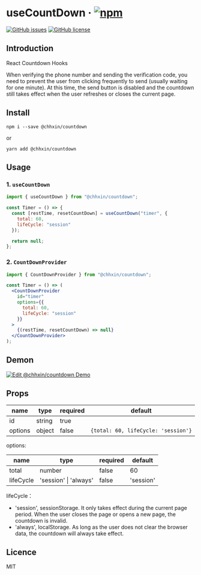 # useCountDown &middot; [![npm](https://img.shields.io/npm/v/@chhxin/countdown.svg)](https://www.npmjs.com/package/@chhxin/countdown)

[![GitHub issues](https://img.shields.io/github/issues/ChhXin/countdown)](https://github.com/ChhXin/countdown/issues)
[![GitHub license](https://img.shields.io/github/license/ChhXin/countdown)](https://github.com/ChhXin/countdown/blob/master/LICENSE)

## Introduction

React Countdown Hooks

When verifying the phone number and sending the verification code, you need to prevent the user from clicking frequently to send (usually waiting for one minute). At this time, the send button is disabled and the countdown still takes effect when the user refreshes or closes the current page.

## Install

```shell
npm i --save @chhxin/countdown
```

or

```shell
yarn add @chhxin/countdown
```

## Usage

### 1. `useCountDown`

```jsx
import { useCountDown } from "@chhxin/countdown";

const Timer = () => {
  const [restTime, resetCountDown] = useCountDown("timer", {
    total: 60,
    lifeCycle: "session"
  });

  return null;
};
```

### 2. `CountDownProvider`

```jsx
import { CountDownProvider } from "@chhxin/countdown";

const Timer = () => (
  <CountDownProvider
    id="timer"
    options={{
      total: 60,
      lifeCycle: "session"
    }}
  >
    {(restTime, resetCountDown) => null}
  </CountDownProvider>
);
```

## Demon

[![Edit @chhxin/countdown Demo](https://codesandbox.io/static/img/play-codesandbox.svg)](https://codesandbox.io/s/chhxincountdown-demo-qc3yd)

## Props

| name    | type   | required | default                             |
| ------- | ------ | -------- | ----------------------------------- |
| id      | string | true     |                                     |
| options | object | false    | `{total: 60, lifeCycle: 'session'}` |

options:

| name      | type                  | required | default   |
| --------- | --------------------- | -------- | --------- |
| total     | number                | false    | 60        |
| lifeCycle | 'session' \| 'always' | false    | 'session' |

lifeCycle：

- 'session', sessionStorage. It only takes effect during the current page period. When the user closes the page or opens a new page, the countdown is invalid.
- 'always', localStorage. As long as the user does not clear the browser data, the countdown will always take effect.

## Licence

MIT
